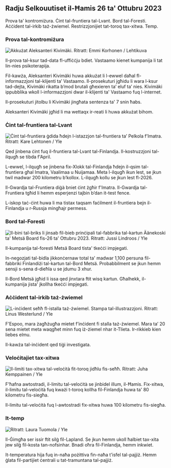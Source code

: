 ## Radju Selkouutiset il-Ħamis 26 ta' Ottubru 2023

Prova ta' kontromiżura. Ċint tal-fruntiera tal-Lvant. Bord tal-Foresti. Aċċident tal-irkib taż-żwiemel. Restrizzjonijiet tat-toroq tax-xitwa. Temp.

### Prova tal-kontromiżura

![Akkużat Aleksanteri Kivimäki. Ritratt: Emmi Korhonen / Lehtikuva](https://images.cdn.yle.fi/image/upload/c_crop,h_2875,w_5112,x_0,y_568/ar_1.7777777777777777,c_fill,g_faces,h_12_r0.q_auto:eco/f_auto/fl_lossy/v1698305049/39-1191484653a13e7df175)

Il-prova tal-ksur tad-data fl-uffiċċju bdiet. Vastaamo kienet kumpanija li tat lin-nies psikoterapija.

Fil-kawża, Aleksanteri Kivimäki huwa akkużat li l-ewwel daħal fl-informazzjoni tal-klijenti ta’ Vastaamo. Il-prosekuturi jgħidu li wara l-ksur tad-dejta, Kivimäki rikatta b’mod brutali għexieren ta’ eluf ta’ nies. Kivimäki ippubblika wkoll l-informazzjoni dwar il-klijenti ta' Vastaamo fuq l-internet.

Il-prosekuturi jitolbu li Kivimäki jingħata sentenza ta' 7 snin ħabs.

Aleksanteri Kivimäki jgħid li ma wettaqx ir-reati li huwa akkużat bihom.

### Ċint tal-fruntiera tal-Lvant

![Ċint tal-fruntiera ġdida ħdejn l-istazzjon tal-fruntiera ta’ Pelkola f’Imatra. Ritratt: Kare Lehtonen / Yle](https://images.cdn.yle.fi/image/upload/c_crop,h_2243,w_3993,x_0,y_0/ar_1.7777777777777777,c_fill,g_faces,h_671,/d_r1_201./0.q_auto:eco/f_auto/fl_lossy/v1698323397/39-1191724653a55b2a04b0)

Qed jinbena ċint fuq il-fruntiera tal-Lvant tal-Finlandja. Il-kostruzzjoni tal-ilqugħ se tibda f'April.

L-ewwel, l-ilqugħ se jinbena fix-Xlokk tal-Finlandja ħdejn il-qsim tal-fruntiera għal Imatra, Vaalimaa u Nuijamaa. Meta l-ilqugħ ikun lest, se jkun twil madwar 200 kilometru b’kollox. L-ilqugħ kollu se jkun lest fl-2026.

Il-Gwardja tal-Fruntiera diġà bniet ċint żgħir f'Imatra. Il-Gwardja tal-Fruntiera tgħid li hemm esperjenzi tajbin b’dan it-test fence.

L-iskop taċ-ċint huwa li ma tistax taqsam faċilment il-fruntiera bejn il-Finlandja u r-Russja mingħajr permess.

### Bord tal-Foresti

![Il-bini tal-briks li jinsab fil-bieb prinċipali tal-fabbrika tal-kartun Äänekoski ta' Metsä Board fis-26 ta' Ottubru 2023. Ritratt: Jussi Lindroos / Yle](https://images.cdn.yle.fi/image/upload/c_crop,h_2267,w_4031,x_0,y_0/ar_1.7777777777777777,c_fill,g_faces,h_675,w_1000./d_100.q_auto:eco/f_auto/fl_lossy/v1698319726/39-1191672653a4ca1724ad)

Il-kumpanija tal-foresti Metsä Board tista' tkeċċi impjegati.

In-negozjati tal-bidla jikkonċernaw total ta' madwar 1,100 persuna fil-fabbriki Finlandiżi tal-kartun tal-Bord Metsä. Probabbilment se jkun hemm sensji s-sena d-dieħla u se jdumu 3 xhur.

Il-Bord Metsä jgħid li issa qed jinxtara ftit wisq kartun. Għalhekk, il-kumpanija jista' jkollha tkeċċi impjegati.

### Aċċident tal-irkib taż-żwiemel

![L-inċident seħħ fl-istalla taż-żwiemel. Stampa tal-illustrazzjoni. Ritratt: Linus Westerlund / Yle](https://images.cdn.yle.fi/image/upload/c_crop,h_3375,w_6000,x_0,y_387/ar_1.7777777777777777,c_fill,g_faces,h_1270,w_p/670.q_auto:eco/f_auto/fl_lossy/v1692692625/39-116023264e46d0e45030)

F’Espoo, mara żagħżugħa mietet f’inċident fi stalla taż-żwiemel. Mara ta’ 20 sena mietet meta waqgħet minn fuq iż-żiemel nhar it-Tlieta. Ir-rikkieb kien liebes elmu.

Il-kawża tal-inċident qed tiġi investigata.

### Veloċitajiet tax-xitwa

![Il-limiti tax-xitwa tal-veloċità fit-toroq jidħlu fis-seħħ. Ritratt: Juha Kemppainen / Yle](https://images.cdn.yle.fi/image/upload/c_crop,h_2250,w_4000,x_0,y_0/ar_1.7777777777777777,c_fill,g_faces,h_671,/0_p1_201./0.q_auto:eco/f_auto/fl_lossy/v1603287400/39-7327705f903747751c2)

F'ħafna awtostradi, il-limitu tal-veloċità se jinbidel illum, il-Ħamis. Fix-xitwa, il-limitu tal-veloċità fuq kważi t-toroq kollha fil-Finlandja huwa ta' 80 kilometru fis-siegħa.

Il-limitu tal-veloċità fuq l-awtostradi fix-xitwa huwa 100 kilometru fis-siegħa.

### It-temp

![ Ritratt: Laura Tuomola / Yle](https://images.cdn.yle.fi/image/upload/c_crop,h_1080,w_1919,x_0,y_0/ar_1.7777777777777777,c_fill,g_faces,h_675,/w_p1_201.0/q_auto:eco/f_auto/fl_lossy/v1698292510/39-11913736539e2ff81a55)

Il-Ġimgħa ser issir ftit silġ fil-Lapland. Se jkun hemm ukoll ħalbiet tax-xita jew silġ fil-kosta tan-nofsinhar. Bnadi oħra fil-Finlandja, hemm inkwiet.

It-temperatura hija fuq in-naħa pożittiva fin-naħa t'isfel tal-pajjiż. Hemm ġlata fil-partijiet ċentrali u tat-tramuntana tal-pajjiż.
